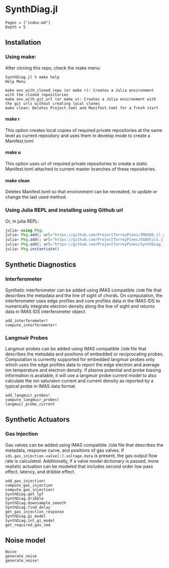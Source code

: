 
# SynthDiag.jl 

```@contents
Pages = ["index.md"]
Depth = 5
```

## Installation

### Using make:
After cloning this repo, check the make menu:
```
SynthDiag.jl % make help
Help Menu

make env_with_cloned_repo (or make r): Creates a Julia environment with the cloned repositories
make env_with_git_url (or make u): Creates a Julia environment with the git urls without creating local clones
make clean: Deletes Project.toml and Manifest.toml for a fresh start
```

#### make r
This option creates local copies of required private repositories at the same level as current repository and uses them in develop mode to create a Manifest.toml

#### make u
This option uses url of required private repositories to create a static Manifest.toml attached to current master branches of these repositories.

#### make clean
Deletes Manifest.toml so that environment can be recreated, to update or change the last used method.

### Using Julia REPL and installing using Github url

Or, in julia REPL:
```julia
julia> using Pkg;
julia> Pkg.add(; url="https://github.com/ProjectTorreyPines/IMASDD.jl.git");
julia> Pkg.add(; url="https://github.com/ProjectTorreyPines/GGDUtils.jl.git");
julia> Pkg.add(; url="https://github.com/ProjectTorreyPines/SynthDiag.jl.git");
julia> Pkg.instantiate()
```

## Synthetic Diagnostics

### Interferometer

Synthetic interferometer can be added using IMAS compatible `JSON` file that describes the metadata and the line of sight of chords. On computation, the interferometer uses edge profiles and core profiles data in the IMAS IDS to numerically integrate electron density along the line of sight and returns data in IMAS IDS interferometer object.

```@docs
add_interferometer!
compute_interferometer!
```

### Langmuir Probes

Langmuir probes can be added using IMAS compatible `JSON` file that describes the metadata and positions of embedded or reciprocating probes. Computation is currently supported for embedded langmuir probes only which uses the edge profiles data to report the edge electron and average ion temperature and electron density. If plasma potential and probe biasing information is available, it will use a langmuir probe current model to also calculate the ion saturaton current and current density as reported by a typical probe in IMAS data format.

```@docs
add_langmuir_probes!
compute_langmuir_probes!
langmuir_probe_current
```

## Synthetic Actuators

### Gas Injection

Gas valves can be added using IMAS compatible `JSON` file that describes the metadata, response curve, and positions of gas valves. If `ids.gas_injection.valve[:].voltage.data` is present, the gas output flow rate is calculated. Additionally, if a valve model dictionary is passed, more realistic actuation can be modeled that includes second order low pass effect, latency, and dribble effect.

```@docs
add_gas_injection!
compute_gas_injection
compute_gas_injection!
SynthDiag.get_lpf
SynthDiag.dribble
SynthDiag.downsample_smooth
SynthDiag.find_delay
get_gas_injection_response
SynthDiag.gi_model
SynthDiag.int_gi_model
get_required_gas_cmd
```

## Noise model

```@docs
Noise
generate_noise
generate_noise!
```
